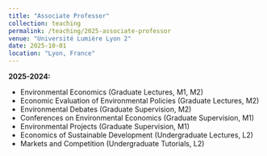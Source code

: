 ```yaml
---
title: "Associate Professor"
collection: teaching
permalink: /teaching/2025-associate-professor
venue: "Université Lumière Lyon 2"
date: 2025-10-01 
location: "Lyon, France"
---
```


<b>2025-2024:</b> 
* Environmental Economics (Graduate Lectures, M1, M2)
* Economic Evaluation of Environmental Policies (Graduate Lectures, M2) 
* Environmental Debates (Graduate Supervision, M2)
* Conferences on Environmental Economics (Graduate Supervision, M1)
* Environmental Projects (Graduate Supervision, M1)
* Economics of Sustainable Development (Undergraduate Lectures, L2) 
* Markets and Competition (Undergraduate Tutorials, L2)
